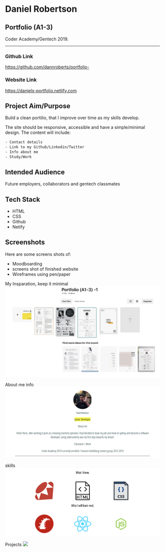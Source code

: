 # Daniel Robertson

## Portfolio (A1-3)
Coder Academy/Gentech 2019.

------------

<!-- A link (URL) to your published portfolio website
A link to your GitHub repository
Ensure the repository (repo) is accessible by your Educators -->

### Github Link
https://github.com/dannroberts/portfolio-

### Website Link
https://daniels-portfolio.netlify.com

<!-- Description of your portfolio website, including,
Purpose
Functionality / features
Sitemap
Screenshots
Target audience
Tech stack (e.g. html, css, deployment platform, etc) -->

## Project Aim/Purpose 

Build a clean portilio, that I improve over time as my skills develop.

The site should be responsive, accessible and have a simple/minimal design. The content will include:
```
- Contact details
- Link to my Github/Linkedin/Twitter
- Info about me 
- Study/Work
```

## Intended Audience
 
Future employers, collaborators and gentech classmates

## Tech Stack

- HTML
- CSS
- Github
- Netify

## Screenshots

Here are some screens shots of:

 - Moodboarding
 - screens shot of finished website
 - Wireframes using pen/paper

My Insparation, keep it minimal
<img src="images/moodboard.png" />

About me info
<img src="images/1.png" />

skills
<img src="images/2.png" />

Projects
<img src="images/3.png" />
